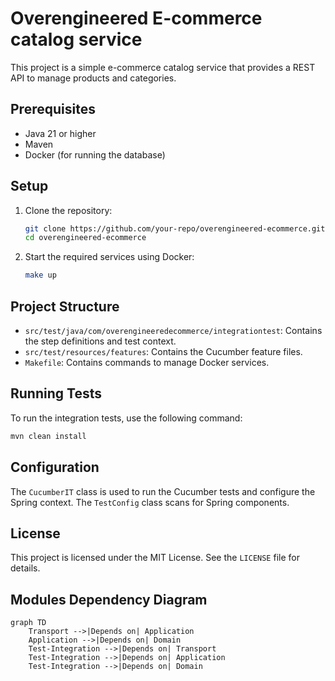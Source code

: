 # Overengineered E-commerce catalog service

This project is a simple e-commerce catalog service that provides a REST API to manage products and categories.

## Prerequisites

- Java 21 or higher
- Maven
- Docker (for running the database)

## Setup

1. Clone the repository:
    ```sh
    git clone https://github.com/your-repo/overengineered-ecommerce.git
    cd overengineered-ecommerce
    ```

2. Start the required services using Docker:
    ```sh
    make up
    ```

## Project Structure

- `src/test/java/com/overengineeredecommerce/integrationtest`: Contains the step definitions and test context.
- `src/test/resources/features`: Contains the Cucumber feature files.
- `Makefile`: Contains commands to manage Docker services.

## Running Tests

To run the integration tests, use the following command:
```sh
mvn clean install
```

## Configuration

The `CucumberIT` class is used to run the Cucumber tests and configure the Spring context. 
The `TestConfig` class scans for Spring components.

## License

This project is licensed under the MIT License. See the `LICENSE` file for details.



## Modules Dependency Diagram

```mermaid
graph TD
    Transport -->|Depends on| Application
    Application -->|Depends on| Domain
    Test-Integration -->|Depends on| Transport
    Test-Integration -->|Depends on| Application
    Test-Integration -->|Depends on| Domain
```
